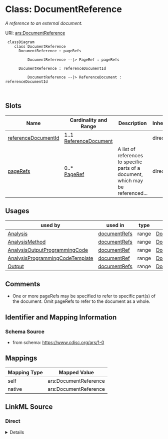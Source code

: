 # Class: DocumentReference


_A reference to an external document._





URI: [ars:DocumentReference](https://www.cdisc.org/ars/1-0/DocumentReference)



```mermaid
 classDiagram
    class DocumentReference
      DocumentReference : pageRefs
        
          DocumentReference --|> PageRef : pageRefs
        
      DocumentReference : referenceDocumentId
        
          DocumentReference --|> ReferenceDocument : referenceDocumentId
        
      
```




<!-- no inheritance hierarchy -->


## Slots

| Name | Cardinality and Range | Description | Inheritance |
| ---  | --- | --- | --- |
| [referenceDocumentId](referenceDocumentId.md) | 1..1 <br/> [ReferenceDocument](ReferenceDocument.md) |  | direct |
| [pageRefs](pageRefs.md) | 0..* <br/> [PageRef](PageRef.md) | A list of references to specific parts of a document, which may be referenced... | direct |





## Usages

| used by | used in | type | used |
| ---  | --- | --- | --- |
| [Analysis](Analysis.md) | [documentRefs](documentRefs.md) | range | [DocumentReference](DocumentReference.md) |
| [AnalysisMethod](AnalysisMethod.md) | [documentRefs](documentRefs.md) | range | [DocumentReference](DocumentReference.md) |
| [AnalysisOutputProgrammingCode](AnalysisOutputProgrammingCode.md) | [documentRef](documentRef.md) | range | [DocumentReference](DocumentReference.md) |
| [AnalysisProgrammingCodeTemplate](AnalysisProgrammingCodeTemplate.md) | [documentRef](documentRef.md) | range | [DocumentReference](DocumentReference.md) |
| [Output](Output.md) | [documentRefs](documentRefs.md) | range | [DocumentReference](DocumentReference.md) |






## Comments

* One or more pageRefs may be specified to refer to specific part(s) of the document. Omit pageRefs to refer to the document as a whole.

## Identifier and Mapping Information







### Schema Source


* from schema: https://www.cdisc.org/ars/1-0





## Mappings

| Mapping Type | Mapped Value |
| ---  | ---  |
| self | ars:DocumentReference |
| native | ars:DocumentReference |





## LinkML Source

<!-- TODO: investigate https://stackoverflow.com/questions/37606292/how-to-create-tabbed-code-blocks-in-mkdocs-or-sphinx -->

### Direct

<details>
```yaml
name: DocumentReference
description: A reference to an external document.
comments:
- One or more pageRefs may be specified to refer to specific part(s) of the document.
  Omit pageRefs to refer to the document as a whole.
from_schema: https://www.cdisc.org/ars/1-0
rank: 1000
slots:
- referenceDocumentId
- pageRefs

```
</details>

### Induced

<details>
```yaml
name: DocumentReference
description: A reference to an external document.
comments:
- One or more pageRefs may be specified to refer to specific part(s) of the document.
  Omit pageRefs to refer to the document as a whole.
from_schema: https://www.cdisc.org/ars/1-0
rank: 1000
attributes:
  referenceDocumentId:
    name: referenceDocumentId
    from_schema: https://www.cdisc.org/ars/1-0
    rank: 1000
    alias: referenceDocumentId
    owner: DocumentReference
    domain_of:
    - DocumentReference
    range: ReferenceDocument
    required: true
    inlined: false
  pageRefs:
    name: pageRefs
    description: A list of references to specific parts of a document, which may be
      referenced as a list of one or more page numbers, a range of page numbers, or
      a list of named destinations in the document (e.g. bookmarks).
    from_schema: https://www.cdisc.org/ars/1-0
    rank: 1000
    multivalued: true
    alias: pageRefs
    owner: DocumentReference
    domain_of:
    - DocumentReference
    range: PageRef
    inlined: true
    inlined_as_list: true
    any_of:
    - range: PageNumberListRef
    - range: PageNumberRangeRef
    - range: PageNameRef

```
</details>